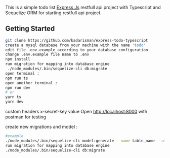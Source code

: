 This is a simple todo list [Express Js](https://expressjs.com/) restfull api project with Typescript and Sequelize ORM for starting restfull api project.

## Getting Started

```bash
git clone https://github.com/kadarisman/express-todo-typescript
create a mysql database from your machine with the name 'todo'
edit file .env.example according to your database configuration
change .env.example file name to .env
npm install
run migration for mapping into database engine
 ./node_modules/.bin/sequelize-cli db:migrate
open terminal : 
npm run ts
open another terminal :
npm run dev
# or
yarn ts
yarn dev
```

custom headers x-secret-key value
Open [http://localhost:8000](http://localhost:3000) with postman for testing

create new migrations and model :
 ```bash
#example
 ./node_modules/.bin/sequelize-cli model:generate --name table_name --attributes colomn_1:string,colomn_2:integer,colomn_3:text --underscored
 run migration for mapping into database engine
 ./node_modules/.bin/sequelize-cli db:migrate
```
